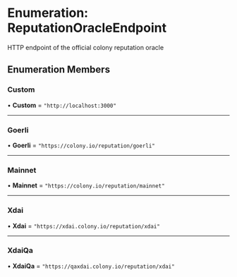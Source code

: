 # Enumeration: ReputationOracleEndpoint

HTTP endpoint of the official colony reputation oracle

## Enumeration Members

### Custom

• **Custom** = ``"http://localhost:3000"``

___

### Goerli

• **Goerli** = ``"https://colony.io/reputation/goerli"``

___

### Mainnet

• **Mainnet** = ``"https://colony.io/reputation/mainnet"``

___

### Xdai

• **Xdai** = ``"https://xdai.colony.io/reputation/xdai"``

___

### XdaiQa

• **XdaiQa** = ``"https://qaxdai.colony.io/reputation/xdai"``
